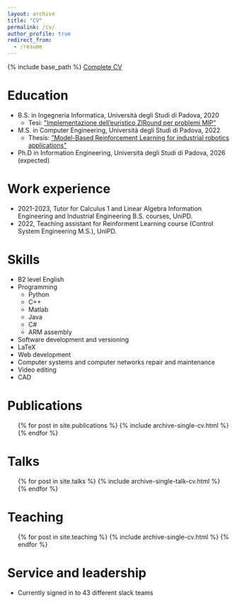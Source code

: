 ```yaml
---
layout: archive
title: "CV"
permalink: /cv/
author_profile: true
redirect_from:
  - /resume
---
```


{% include base_path %}
<a href="https://turcato-niccolo.github.io/files/CV.pdf">Complete CV</a> <br/>

Education
======
* B.S. in Ingegneria Informatica, Università degli Studi di Padova, 2020 
  * Tesi: <a href="https://turcato-niccolo.github.io/files/turcato_niccolo_tesi_triennale.pdf">"Implementazione dell’euristico ZIRound
per problemi MIP"</a>
* M.S. in Computer Engineering, Università degli Studi di Padova, 2022
  * Thesis: <a href="https://turcato-niccolo.github.io/files/Master_Thesis___Turcato_Niccolo.pdf">"Model-Based Reinforcement Learning for
industrial robotics applications"</a>
* Ph.D in Information Engineering, Università degli Studi di Padova, 2026 (expected)

Work experience
======
* 2021-2023, Tutor for Calculus 1 and Linear Algebra Information Engineering and Industrial Engineering B.S. courses, UniPD.
* 2022, Teaching assistant for Reinforment Learning course (Control System Engineering M.S.), UniPD.


Skills
======
* B2 level English
* Programming 
  * Python
  * C++
  * Matlab
  * Java
  * C#
  * ARM assembly
* Software development and versioning
* LaTeX
* Web development
* Computer systems and computer networks repair and maintenance
* Video editing
* CAD

Publications
======
  <ul>{% for post in site.publications %}
    {% include archive-single-cv.html %}
  {% endfor %}</ul>
  
Talks
======
  <ul>{% for post in site.talks %}
    {% include archive-single-talk-cv.html %}
  {% endfor %}</ul>
  
Teaching
======
  <ul>{% for post in site.teaching %}
    {% include archive-single-cv.html %}
  {% endfor %}</ul>
  
Service and leadership
======
* Currently signed in to 43 different slack teams
